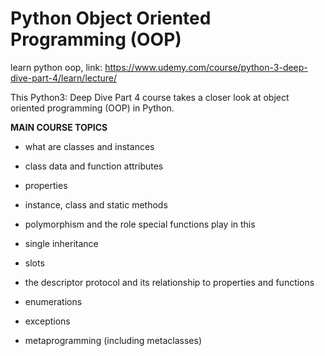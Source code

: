 # Python Object Oriented Programming (OOP)
learn python oop, link: https://www.udemy.com/course/python-3-deep-dive-part-4/learn/lecture/ 


This Python3: Deep Dive Part 4 course takes a closer look at object oriented programming (OOP) in Python.

**MAIN COURSE TOPICS**

- what are classes and instances

- class data and function attributes

- properties

- instance, class and static methods

- polymorphism and the role special functions play in this

- single inheritance

- slots

- the descriptor protocol and its relationship to properties and functions

- enumerations

- exceptions

- metaprogramming (including metaclasses)


